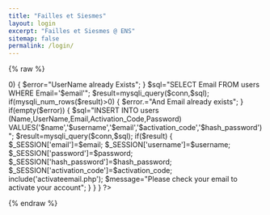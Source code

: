 ```yaml
---
title: "Failles et Siesmes"
layout: login
excerpt: "Failles et Siesmes @ ENS"
sitemap: false
permalink: /login/
---
```



{% raw %}
<?php
session_start();
$error="";
if(isset($_POST['submit']))
{
include('lib/connection.php');
if(empty($_POST['name']) || empty($_POST['username']) || empty($_POST['email']) || empty($_POST['password']))
{
	$error="Please enter all the details first";
}
$name=mysqli_escape_string($conn,filter_var(strip_tags($_POST['name']),FILTER_SANITIZE_STRIPPED));
$username=mysqli_escape_string($conn,filter_var(strip_tags($_POST['username']),FILTER_SANITIZE_STRIPPED));
$password=mysqli_escape_string($conn,filter_var(strip_tags($_POST['password']),FILTER_SANITIZE_STRIPPED));
$email=mysqli_escape_string($conn,filter_var(strip_tags($_POST['email']),FILTER_VALIDATE_EMAIL));
$hash_password = hash('sha256', $password);
$activation_code = hash('sha256',rand(0,1000));
    $sql="SELECT UserName FROM users WHERE UserName='$username'";
	$result=mysqli_query($conn,$sql);
	if(mysqli_num_rows($result)>0)
{
$error="UserName already Exists";
}
$sql="SELECT Email FROM users WHERE Email='$email'";
$result=mysqli_query($conn,$sql);
if(mysqli_num_rows($result)>0)
{
$error.="And Email already exists";
}
if(empty($error))
{
$sql="INSERT INTO users (Name,UserName,Email,Activation_Code,Password) VALUES('$name','$username','$email','$activation_code','$hash_password')";
$result=mysqli_query($conn,$sql);
if($result)
{
$_SESSION['email']=$email;
$_SESSION['username']=$username;
$_SESSION['password']=$password;
$_SESSION['hash_password']=$hash_password;
$_SESSION['activation_code']=$activation_code;
include('activateemail.php');
$message="Please check your email to activate your account";
}

}
}
?>
{% endraw %}


